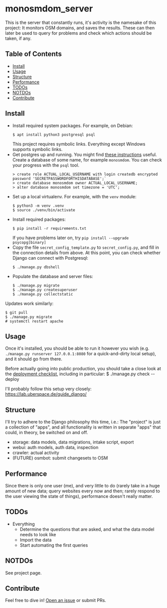 # monosmdom_server

This is the server that constantly runs, it's activity is the namesake of this
project: It monitors OSM domains, and saves the results. These can then later
be used to query for problems and check which actions should be taken, if any.

## Table of Contents

- [Install](#install)
- [Usage](#usage)
- [Structure](#structure)
- [Performance](#performance)
- [TODOs](#todos)
- [NOTDOs](#notdos)
- [Contribute](#contribute)

## Install

- Install required system packages. For example, on Debian:
  ```
  $ apt install python3 postgresql psql
  ```
  This project requires symbolic links. Everything except Windows supports symbolic links.
- Get postgres up and running. You might find [these instructions](https://www.postgresql.org/docs/14/client-authentication.html) useful.
  Create a database of some name, for example `monosmdom`.
  You can check your progress with the `psql` tool.
  ```
  > create role ACTUAL_LOCAL_USERNAME with login createdb encrypted password 'SECRETPASSWORDFORTHISDATABASE';`
  > create database monosmdom owner ACTUAL_LOCAL_USERNAME;
  > alter database monosmdom set timezone = 'UTC';
  ```
- Set up a local virtualenv. For example, with the `venv` module:
  ```
  $ python3 -m venv .venv
  $ source ./venv/bin/activate
  ```
- Install required packages:
  ```
  $ pip install -r requirements.txt
  ```
  If you have problems later on, try `pip install --upgrade psycopg[binary]`
- Copy the file `secret_config_template.py` to `secret_config.py`, and fill in the connection details from above.
  At this point, you can check whether Django can connect with Postgresql:
  ```
  $ ./manage.py dbshell
  ```
- Populate the database and server files:
  ```
  $ ./manage.py migrate
  $ ./manage.py createsuperuser
  $ ./manage.py collectstatic
  ```

Updates work similarly:
```
$ git pull
$ ./manage.py migrate
# systemctl restart apache
```

## Usage

Once it's installed, you should be able to run it however you wish (e.g. `./manage.py runserver 127.0.0.1:8080` for a quick-and-dirty local setup), and it should go from there.

Before actually going into public production, you should take a close look at the [deployment checklist](https://docs.djangoproject.com/en/4.2/howto/deployment/checklist/), including in particular:
    $ ./manage.py check --deploy

I'll probably follow this setup very closely: https://lab.uberspace.de/guide_django/

## Structure

I'll try to adhere to the Django philosophy this time, i.e.: The "project" is just a collection of "apps", and all functionality is written in separate "apps" that could, in theory, be switched on and off.

- storage: data models, data migrations, intake script, export
- webui: auth models, auth data, inspection
- crawler: actual activity
- (FUTURE) osmbot: submit changesets to OSM

## Performance

Since there is only one user (me), and very little to do (rarely take in a huge amount of new data; query websites every now and then; rarely respond to the user viewing the state of things), performance doesn't really matter.

## TODOs

* Everything
  * Determine the questions that are asked, and what the data model needs to look like
  * Import the data
  * Start automating the first queries

## NOTDOs

See project page.

## Contribute

Feel free to dive in! [Open an issue](https://github.com/BenWiederhake/monitor-osm-domains/issues/new) or submit PRs.
